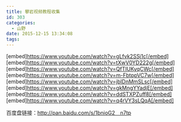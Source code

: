 ```yaml
---
title: 攀岩视频教程收集
id: 303
categories:
  - 山野
date: 2015-12-15 13:34:08
tags:
---
```


[embed]https://www.youtube.com/watch?v=gLfvk2SSj1c[/embed]
[embed]https://www.youtube.com/watch?v=tXwV0YD222g[/embed]
[embed]https://www.youtube.com/watch?v=QfTIUKyqCWc[/embed]
[embed]https://www.youtube.com/watch?v=m-FbtppVC7w[/embed]
[embed]https://www.youtube.com/watch?v=jbIDnMmSLsc[/embed]
[embed]https://www.youtube.com/watch?v=gkMngYYadjE[/embed]
[embed]https://www.youtube.com/watch?v=ddSTXPZuff8[/embed]
[embed]https://www.youtube.com/watch?v=q4rVY3sLQqA[/embed]

百度盘链接：http://pan.baidu.com/s/1bnioG2　n7tp